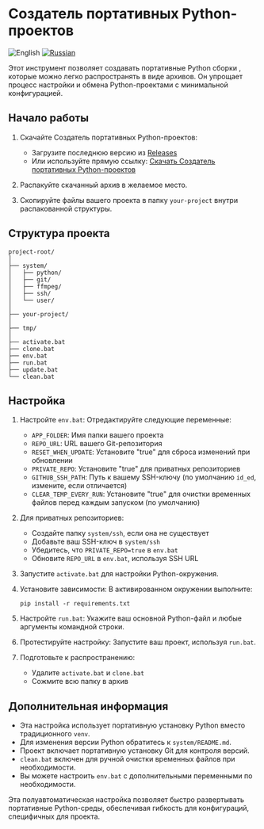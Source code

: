 # Создатель портативных Python-проектов

![English](https://img.shields.io/badge/Language-English-blue.svg)
[![Russian](https://img.shields.io/badge/Language-Russian-red.svg)](README_RU.md)

Этот инструмент позволяет создавать портативные Python сборки , которые можно легко распространять в виде архивов. Он упрощает процесс настройки и обмена Python-проектами с минимальной конфигурацией.

## Начало работы

1. Скачайте Создатель портативных Python-проектов:
   - Загрузите последнюю версию из [Releases](https://github.com/your-repo/releases)
   - Или используйте прямую ссылку: [Скачать Создатель портативных Python-проектов](https://link-to-your-download.zip)

2. Распакуйте скачанный архив в желаемое место.

3. Скопируйте файлы вашего проекта в папку `your-project` внутри распакованной структуры.

## Структура проекта

```
project-root/
│
├── system/
│   ├── python/
│   ├── git/
│   ├── ffmpeg/
│   ├── ssh/
│   └── user/
│
├── your-project/
│
├── tmp/
│
├── activate.bat
├── clone.bat
├── env.bat
├── run.bat
├── update.bat
└── clean.bat
```

## Настройка

1. Настройте `env.bat`:
   Отредактируйте следующие переменные:
   - `APP_FOLDER`: Имя папки вашего проекта
   - `REPO_URL`: URL вашего Git-репозитория
   - `RESET_WHEN_UPDATE`: Установите "true" для сброса изменений при обновлении
   - `PRIVATE_REPO`: Установите "true" для приватных репозиториев
   - `GITHUB_SSH_PATH`: Путь к вашему SSH-ключу (по умолчанию `id_ed`, измените, если отличается)
   - `CLEAR_TEMP_EVERY_RUN`: Установите "true" для очистки временных файлов перед каждым запуском (по умолчанию)

2. Для приватных репозиториев:
   - Создайте папку `system/ssh`, если она не существует
   - Добавьте ваш SSH-ключ в `system/ssh`
   - Убедитесь, что `PRIVATE_REPO=true` в `env.bat`
   - Обновите `REPO_URL` в `env.bat`, используя SSH URL

3. Запустите `activate.bat` для настройки Python-окружения.

4. Установите зависимости:
   В активированном окружении выполните:
   ```
   pip install -r requirements.txt
   ```

5. Настройте `run.bat`:
   Укажите ваш основной Python-файл и любые аргументы командной строки.

6. Протестируйте настройку:
   Запустите ваш проект, используя `run.bat`.

7. Подготовьте к распространению:
   - Удалите `activate.bat` и `clone.bat`
   - Сожмите всю папку в архив

## Дополнительная информация

- Эта настройка использует портативную установку Python вместо традиционного `venv`.
- Для изменения версии Python обратитесь к `system/README.md`.
- Проект включает портативную установку Git для контроля версий.
- `clean.bat` включен для ручной очистки временных файлов при необходимости.
- Вы можете настроить `env.bat` с дополнительными переменными по необходимости.

Эта полуавтоматическая настройка позволяет быстро развертывать портативные Python-среды, обеспечивая гибкость для конфигураций, специфичных для проекта.
